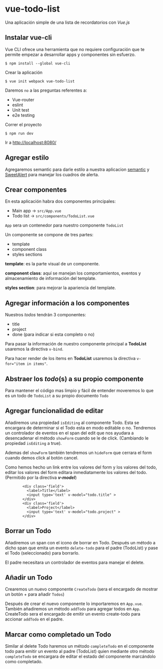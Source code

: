# vue-todo-list

Una aplicación simple de una lista de recordatorios con *Vue.js*

## Instalar vue-cli
Vue CLI ofrece una herramienta que no requiere configuración que te permite empezar a desarrollar apps y componentes sin esfuerzo.


`$ npm install --global vue-cli`

Crear la aplicación

`$ vue init webpack vue-todo-list`

Daremos `no` a las preguntas referentes a:

 - Vue-router
 - eslint
 - Unit test
 - e2e testing

Correr el proyecto

`$ npm run dev`

Ir a [http://localhost:8080/](http://localhost:8080/)

## Agregar estilo

Agregaremos semantic para darle estilo a nuestra aplicacion [semantic](https://semantic-ui.com/) y [SweetAlert](https://sweetalert.js.org/) para manejar los cuadros de alerta.

## Crear componentes

En esta aplicación habra dos componentes principales:

  - Main app -> `src/App.vue`
  - Todo list -> `src/components/TodoList.vue`

`App` sera un contenedor para nuestro componente `TodoList`

Un componente se compone de tres partes:

  - template
  - component class
  - styles sections

**template**: es la parte visual de un componente.

**component class**: aquí se manejan los comportamientos, eventos y almacenamiento de información del template.

**styles section**: para mejorar la apariencia del template.

## Agregar información a los componentes


Nuestros *todos* tendrán 3 componentes:

  - title
  - project
  - done (para indicar si esta completo o no)

Para pasar la información de nuestro componente principal a **TodoList** usaremos la directiva `v-bind`.

Para hacer render de los items en **TodoList** usaremos la directiva `v-for="item in items"`.

## Abstraer los *todo*(s) a su propio componente

Para mantener el código mas limpio y fácil de entender moveremos lo que es un todo de `TodoList` a su propio documento `Todo`

## Agregar funcionalidad de editar

Añadiremos una propiedad `isEditing` al componente Todo. Esta se encargara de determinar si el Todo esta en modo editable o no. Tendremos un controlador de eventos en el span del edit que nos ayudara a desencadenar el método `showForm` cuando se le de click. (Cambiando le propiedad `isEditing` a true).

Ademas del `showForm` también tendremos un `hideForm` que cerrara el form cuando demos click al botón cancel.

Como hemos hecho un link entre los valores del form y los valores del todo, editar los valores del form editara inmediatamente los valores del todo. (Permitido por la directiva ***v-model***)


```
        <div class='field'>
          <label>Title</label>
          <input type='text' v-model="todo.title" >
        </div>
        <div class='field'>
          <label>Project</label>
          <input type='text' v-model="todo.project" >
        </div>
```

## Borrar un Todo


Añadiremos un span con el icono de borrar en Todo. Después un método a dicho span que emita un evento `delete-todo` para el padre (TodoList) y pase el Todo (seleccionado) para borrarlo.

El padre necesitara un controlador de eventos para manejar el delete.

## Añadir un Todo

Crearemos un nuevo componente `CreateTodo` (sera el encargado de mostrar un botón + para añadir `Todos`)

Después de crear el nuevo componente lo importaremos en `App.vue`. También añadiremos un método `addTodo` para agregar todos en `App`. CreateTodo sera el encargado de emitir un evento create-todo para accionar `addTodo` en el padre.

## Marcar como completado un Todo

Similar al delete Todo haremos un método `completeTodo` en el componente todo para emitir un evento al padre (TodoList) quien mediante otro método `completeTodo` se encargara de editar el estado del componente marcándolo como completado.
